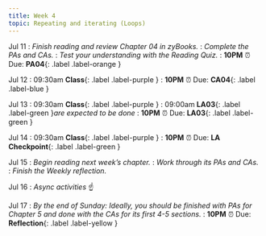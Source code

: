 ```yaml
---
title: Week 4
topic: Repeating and iterating (Loops)
---
```

Jul 11
: _Finish reading and review Chapter 04 in zyBooks._
: _Complete the PAs and CAs._
: _Test your understanding with the Reading Quiz._
   : **10PM** ⏰  Due: **PA04**{: .label .label-orange }

Jul 12
: 09:30am **Class**{: .label .label-purple }
   : **10PM** ⏰  Due: **CA04**{: .label .label-blue }

Jul 13
: 09:30am **Class**{: .label .label-purple }
: 09:00am **LA03**{: .label .label-green }_are expected to be done_
   : **10PM** ⏰  Due: **LA03**{: .label .label-green }

Jul 14
: 09:30am **Class**{: .label .label-purple }
   : **10PM** ⏰  Due: **LA Checkpoint**{: .label .label-green }

Jul 15
: _Begin reading next week’s chapter._
: _Work through its PAs and CAs._
: _Finish the Weekly reflection._

Jul 16
: _Async activities_ ☝️ 

Jul 17
: _By the end of Sunday: Ideally, you should be finished with PAs for Chapter 5 and done with the CAs for its first 4-5 sections._
   : **10PM** ⏰  Due: **Reflection**{: .label .label-yellow }


